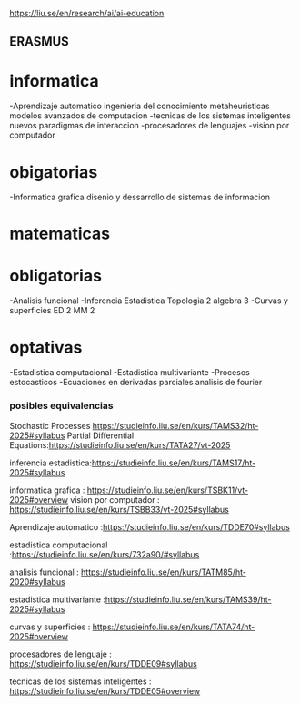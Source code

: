 https://liu.se/en/research/ai/ai-education
## ERASMUS 
# informatica

-Aprendizaje automatico
ingenieria del conocimiento 
metaheuristicas 
modelos avanzados de computacion
-tecnicas de los sistemas inteligentes 
nuevos paradigmas de interaccion 
-procesadores de lenguajes 
-vision por computador 

# obigatorias 
-Informatica grafica 
disenio y dessarrollo de sistemas de informacion 

# matematicas 

# obligatorias
-Analisis funcional 
-Inferencia Estadistica 
Topologia 2 
algebra 3 
-Curvas y superficies 
ED 2 
MM 2 

# optativas 

-Estadistica computacional 
-Estadistica multivariante 
-Procesos estocasticos 
-Ecuaciones en derivadas parciales 
analisis de fourier 


### posibles equivalencias 

Stochastic Processes https://studieinfo.liu.se/en/kurs/TAMS32/ht-2025#syllabus
Partial Differential Equations:https://studieinfo.liu.se/en/kurs/TATA27/vt-2025

inferencia estadistica:https://studieinfo.liu.se/en/kurs/TAMS17/ht-2025#syllabus


 informatica grafica : https://studieinfo.liu.se/en/kurs/TSBK11/vt-2025#overview
vision por computador : https://studieinfo.liu.se/en/kurs/TSBB33/vt-2025#syllabus

Aprendizaje automatico :https://studieinfo.liu.se/en/kurs/TDDE70#syllabus

estadistica computacional :https://studieinfo.liu.se/en/kurs/732a90/#syllabus


analisis funcional : https://studieinfo.liu.se/en/kurs/TATM85/ht-2020#syllabus

estadistica multivariante :https://studieinfo.liu.se/en/kurs/TAMS39/ht-2025#syllabus


curvas y superficies : https://studieinfo.liu.se/en/kurs/TATA74/ht-2025#overview

procesadores de lenguaje : https://studieinfo.liu.se/en/kurs/TDDE09#syllabus


tecnicas de los sistemas inteligentes : https://studieinfo.liu.se/en/kurs/TDDE05#overview
